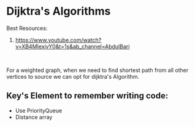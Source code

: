 # Dijktra's Algorithms

Best Resources:

1. https://www.youtube.com/watch?v=XB4MIexjvY0&t=1s&ab_channel=AbdulBari

<br>


For a weighted graph, when we need to find shortest path from all other vertices to source we can opt for dijktra's Algorithm.


## Key's Element to remember writing code:

* Use PriorityQueue
* Distance array